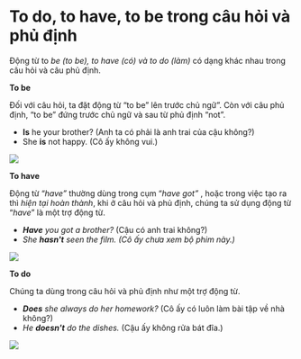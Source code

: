 # To do, to have, to be trong câu hỏi và phủ định

Động từ to _be (to be), to have (có) và to do (làm)_ có dạng khác nhau trong câu hỏi và câu phủ định.

**To be**&#x20;

Đối với câu hỏi, ta đặt động từ “to be” lên trước chủ ngữ”. Còn với câu phủ định, “to be” đứng trước chủ ngữ và sau từ phủ định “not”.

* **Is** he your brother? (Anh ta có phải là anh trai của cậu không?)
* She **is** not happy. (Cô ấy không vui.)

![](https://lh3.googleusercontent.com/DQyZLRuN3vHrBNPTYRgCmVmjr6u5ANFrlQWWQ79B4hbr2rx8xPdEMfUs5-RvRwNSw8ShN2QL2n1UDNoGKPgqmBiJON6AJskwLYw47u-b21shxUq5pl8VygkKAhYhlgFzhI32QtVJ=s0)

**To have**&#x20;

Động từ “_have”_ thường dùng trong cụm “_have got”_ , hoặc trong việc tạo ra thì _hiện tại hoàn thành_, khi ở câu hỏi và phủ định, chúng ta sử dụng động từ “_have_” là một trợ động từ.

* _**Have** you got a brother?_ (Cậu có anh trai không?)
* _She **hasn't** seen the film. (Cô ấy chưa xem bộ phim này.)_

![](https://lh3.googleusercontent.com/Hpn6WZ92TbwkdTg2AHUebzR3azPTCfQDisS_Jlhgcb28Y8ivPLlwjq_iqEyUThN-xQWIFF3vd2iisqceQ-6eLQkynYEODbG2NzQvnA5gHDM0D62RxLfl8piUx5BDv7YLEMa4I649=s0)

**To do**&#x20;

Chúng ta dùng trong câu hỏi và phủ định như một trợ động từ.

* _**Does** she always do her homework?_ (Cô ấy có luôn làm bài tập về nhà không?)
* _He **doesn't** do the dishes._ (Cậu ấy không rửa bát đĩa.)

![](https://lh3.googleusercontent.com/3V136EtGEzfhqneqmPGBUN6k2u9A6ifFq2ua4haOhdn5uhtMC27sbUXFahPnjGAoh0hcfrAARkfeL7OeMfPUuTEsfrFbF8M9--PUHTsTbfkDNXZgDIoq9kvzy-6Bfj9VPxjdoBH9=s0)

